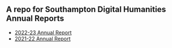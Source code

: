 ## A repo for Southampton Digital Humanities Annual Reports

- [2022-23 Annual Report](https://github.com/Southampton-Digital-Humanities/annual-reports/blob/main/reports/Southampton-DH_Annual-Report_2022-2023.pdf)
- [2021-22 Annual Report](https://github.com/Southampton-Digital-Humanities/annual-reports/blob/main/reports/Southampton-DH_Annual-Report_2021-2022.pdf)
